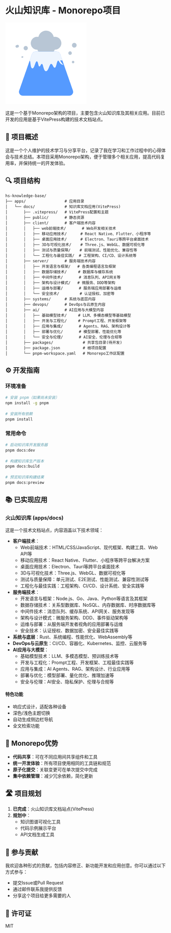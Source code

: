 # 火山知识库 - Monorepo项目

![火山知识库](./apps/docs/public/img/logo.png)

这是一个基于Monorepo架构的项目，主要包含火山知识库及其相关应用。目前已开发的应用是基于VitePress构建的技术文档站点。

## 🚀 项目概述

这是一个个人维护的技术学习与分享平台，记录了我在学习和工作过程中的心得体会与技术总结。本项目采用Monorepo架构，便于管理多个相关应用，提高代码复用率，并保持统一的开发体验。

## 🔍 项目结构

```
hs-knowledge-base/
├── apps/                 # 应用目录
│   └── docs/             # 知识库文档应用(VitePress)
│       ├── .vitepress/   # VitePress配置和主题
│       ├── public/       # 静态资源
│       ├── client/       # 客户端技术内容
│       │   ├── web前端技术/       # Web开发相关技术
│       │   ├── 移动应用技术/      # React Native、Flutter、小程序等
│       │   ├── 桌面应用技术/      # Electron、Tauri等跨平台桌面技术
│       │   ├── 3D与可视化技术/    # Three.js、WebGL、数据可视化等
│       │   ├── 测试与质量保障/    # 前端测试、性能优化、兼容性等
│       │   └── 工程化与最佳实践/  # 工程架构、CI/CD、设计系统等
│       ├── server/       # 服务端技术内容
│       │   ├── 开发语言与框架/   # 各类编程语言及框架
│       │   ├── 数据存储技术/     # 数据库与缓存系统
│       │   ├── 中间件技术/       # 消息队列、API网关等
│       │   ├── 架构与设计模式/   # 微服务、DDD等架构
│       │   ├── 运维与部署/       # 服务端应用部署与运维
│       │   └── 安全技术/         # 认证授权、加密等
│       ├── systems/      # 系统与底层内容
│       ├── devops/       # DevOps与云原生内容
│       ├── ai/           # AI应用与大模型内容
│       │   ├── 基础模型技术/     # LLM、多模态模型等基础模型
│       │   ├── 开发与工程化/     # Prompt工程、开发框架等
│       │   ├── 应用与集成/       # Agents、RAG、架构设计等
│       │   ├── 部署与优化/       # 模型部署、性能优化等
│       │   └── 安全与伦理/       # AI安全、伦理与合规等
│       ├── packages/             # 共享包目录(待开发)
│       ├── package.json          # 根项目配置
│       └── pnpm-workspace.yaml   # Monorepo工作区配置
```

## ⚙️ 开发指南

### 环境准备

```bash
# 安装 pnpm（如果尚未安装）
npm install -g pnpm

# 安装所有依赖
pnpm install
```

### 常用命令

```bash
# 启动知识库开发服务器
pnpm docs:dev

# 构建知识库生产版本
pnpm docs:build

# 预览知识库构建结果
pnpm docs:preview
```

## 📚 已实现应用

### 火山知识库 (apps/docs)

这是一个技术文档站点，内容涵盖以下技术领域：

- **客户端技术**：
  - Web前端技术：HTML/CSS/JavaScript、现代框架、构建工具、Web API等
  - 移动应用技术：React Native、Flutter、小程序等跨平台解决方案
  - 桌面应用技术：Electron、Tauri等跨平台桌面技术
  - 3D与可视化技术：Three.js、WebGL、数据可视化等
  - 测试与质量保障：单元测试、E2E测试、性能测试、兼容性测试等
  - 工程化与最佳实践：工程架构、CI/CD、设计系统、安全实践等
- **服务端技术**：
  - 开发语言与框架：Node.js、Go、Java、Python等语言及其框架
  - 数据存储技术：关系型数据库、NoSQL、内存数据库、时序数据库等
  - 中间件技术：消息队列、缓存系统、API网关、服务发现等
  - 架构与设计模式：微服务架构、DDD、事件驱动架构等
  - 运维与部署：从服务端开发者视角的应用部署与运维
  - 安全技术：认证授权、数据加密、安全最佳实践等
- **系统与底层**：Rust、系统编程、性能优化、WebAssembly等
- **DevOps与云原生**：CI/CD、容器化、Kubernetes、监控、云服务等
- **AI应用与大模型**：
  - 基础模型技术：LLM、多模态模型、预训练技术等
  - 开发与工程化：Prompt工程、开发框架、工程最佳实践等
  - 应用与集成：AI Agents、RAG、架构设计、行业应用等
  - 部署与优化：模型部署、量化优化、推理加速等
  - 安全与伦理：AI安全、隐私保护、伦理与合规等

#### 特色功能

- 响应式设计，适配各种设备
- 深色/浅色主题切换
- 自动生成侧边栏导航
- 全文检索功能

## 🔄 Monorepo优势

- **代码共享**：可在不同应用间共享组件和工具
- **统一开发体验**：所有项目使用相同的工具链和规范
- **原子化提交**：关联变更可在单次提交中完成
- **集中依赖管理**：减少冗余依赖，简化更新

## 🛣️ 项目规划

1. **已完成**：火山知识库文档站点(VitePress)
2. **规划中**：
   - 知识图谱可视化工具
   - 代码示例展示平台
   - API文档生成工具

## 🤝 参与贡献

我欢迎各种形式的贡献，包括内容修正、新功能开发和应用创意。你可以通过以下方式参与：

- 提交Issue或Pull Request
- 通过邮件联系我提供反馈
- 分享这个项目给更多需要的人

## 📄 许可证

MIT 